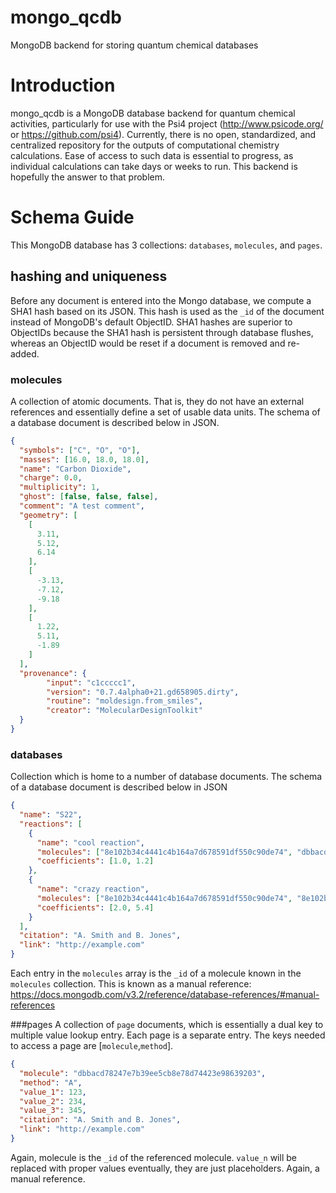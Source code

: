 # mongo_qcdb
MongoDB backend for storing quantum chemical databases

# Introduction
mongo_qcdb is a MongoDB database backend for quantum chemical activities, particularly for use with the Psi4 project (http://www.psicode.org/ or https://github.com/psi4). Currently, there is no open, standardized, and centralized repository for the outputs of computational chemistry calculations. Ease of access to such data is essential to progress, as individual calculations can take days or weeks to run. This backend is hopefully the answer to that problem.

# Schema Guide
This MongoDB database has 3 collections: `databases`, `molecules`, and `pages`.

## hashing and uniqueness
Before any document is entered into the Mongo database, we compute a SHA1 hash based on its JSON. This hash is used as the `_id` of the document instead of MongoDB's default ObjectID. SHA1 hashes are superior to ObjectIDs because the SHA1 hash is persistent through database flushes, whereas an ObjectID would be reset if a document is removed and re-added.

### molecules
A collection of atomic documents. That is, they do not have an external references and essentially define a set of usable data units. The schema of a database document is described below in JSON.

```json
{
  "symbols": ["C", "O", "O"],
  "masses": [16.0, 18.0, 18.0],
  "name": "Carbon Dioxide",
  "charge": 0.0,
  "multiplicity": 1,
  "ghost": [false, false, false],
  "comment": "A test comment",
  "geometry": [
    [
      3.11,
      5.12,
      6.14
    ],
    [
      -3.13,
      -7.12,
      -9.18
    ],
    [
      1.22,
      5.11,
      -1.89
    ]
  ],
  "provenance": {
        "input": "c1ccccc1",
        "version": "0.7.4alpha0+21.gd658905.dirty",
        "routine": "moldesign.from_smiles",
        "creator": "MolecularDesignToolkit"
  }
}
```

### databases
Collection which is home to a number of database documents. The schema of a database document is described below in JSON

```json
{
  "name": "S22",
  "reactions": [
    {
      "name": "cool reaction",
      "molecules": ["8e102b34c4441c4b164a7d678591df550c90de74", "dbbacd78247e7b39ee5cb8e78d74423e98639203"],
      "coefficients": [1.0, 1.2]
    },
    {
      "name": "crazy reaction",
      "molecules": ["8e102b34c4441c4b164a7d678591df550c90de74", "8e102b34c4441c4b164a7d678591df550c90de74"],
      "coefficients": [2.0, 5.4]
    }
  ],
  "citation": "A. Smith and B. Jones",
  "link": "http://example.com"
}
```

Each entry in the `molecules` array is the `_id` of a molecule known in the `molecules` collection. This is known as a manual reference: https://docs.mongodb.com/v3.2/reference/database-references/#manual-references

###pages
A collection of `page` documents, which is essentially a dual key to multiple value lookup entry. Each page is a separate entry. The keys needed to access a page are [`molecule`,`method`].

```json
{
  "molecule": "dbbacd78247e7b39ee5cb8e78d74423e98639203",
  "method": "A",
  "value_1": 123,
  "value_2": 234,
  "value_3": 345,
  "citation": "A. Smith and B. Jones",
  "link": "http://example.com"
}
```
Again, molecule is the `_id` of the referenced molecule. `value_n` will be replaced with proper values eventually, they are just placeholders. Again, a manual reference.

